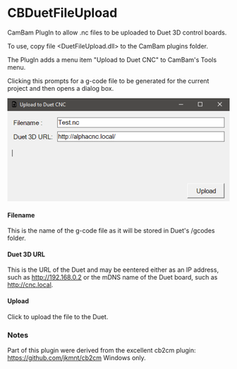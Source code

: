 # CBDuetFileUpload

CamBam PlugIn to allow .nc files to be uploaded to Duet 3D control boards.

To use, copy file <DuetFileUpload.dll> to the CamBam plugins folder.

The PlugIn adds a menu item "Upload to Duet CNC" to CamBam's Tools menu.

Clicking this prompts for a g-code file to be generated for the current project and then opens a dialog box.

![Dialog](/DuetFileUploadHMI.png)

#### Filename   
This is the name of the g-code file as it will be stored in Duet's /gcodes folder.

#### Duet 3D URL
This is the URL of the Duet and may be eentered either as an IP address, such as http://192.168.0.2 or the mDNS name of the Duet board, such as http://cnc.local.

#### Upload
Click to upload the file to the Duet.


### Notes
Part of this plugin were derived from the excellent cb2cm plugin: https://github.com/jkmnt/cb2cm
Windows only.

